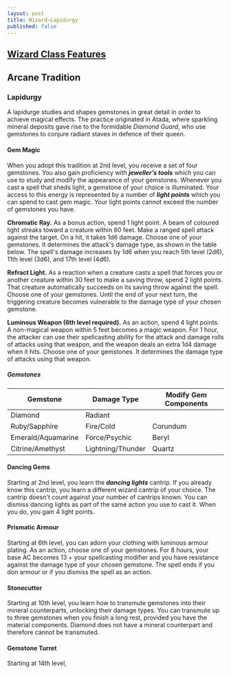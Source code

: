 ```yaml
---
layout: post
title: Wizard—Lapidurgy
published: false
---
```


## [**Wizard Class Features**](https://2014.5e.tools/classes.html#wizard_phb)

## **Arcane Tradition**

### Lapidurgy

A lapidurge studies and shapes gemstones in great detail in order to achieve magical effects. The practice originated in Atada, where sparkling mineral deposits gave rise to the formidable *Diamond Guard*, who use gemstones to conjure radiant staves in defence of their queen.

#### **Gem Magic**

When you adopt this tradition at 2nd level, you receive a set of four gemstones. You also gain proficiency with ***jeweller’s tools*** which you can use to study and modify the appearance of your gemstones. Whenever you cast a spell that sheds light, a gemstone of your choice is illuminated. Your access to this energy is represented by a number of ***light points*** which you can spend to cast gem magic. Your light points cannot exceed the number of gemstones you have.

**Chromatic Ray.** As a bonus action, spend 1 light point. A beam of coloured light streaks toward a creature within 60 feet. Make a ranged spell attack against the target. On a hit, it takes 1d6 damage. Choose one of your gemstones. It determines the attack's damage type, as shown in the table below. The spell's damage increases by 1d6 when you reach 5th level (2d6), 11th level (3d6), and 17th level (4d6).

**Refract Light.** As a reaction when a creature casts a spell that forces you or another creature within 30 feet to make a saving throw, spend 2 light points. That creature automatically succeeds on its saving throw against the spell. Choose one of your gemstones. Until the end of your next turn, the triggering creature becomes vulnerable to the damage type of your chosen gemstone.

**Luminous Weapon (6th level required).** As an action, spend 4 light points. A non-magical weapon within 5 feet becomes a magic weapon. For 1 hour, the attacker can use their spellcasting ability for the attack and damage rolls of attacks using that weapon, and the weapon deals an extra 1d4 damage when it hits. Choose one of your gemstones. It determines the damage type of attacks using that weapon.

##### Gemstones

| Gemstone           | Damage Type       | Modify Gem Components |
| ------------------ | ----------------- | --------------------- |
| Diamond            | Radiant           |                       |
| Ruby/Sapphire      | Fire/Cold         | Corundum              |
| Emerald/Aquamarine | Force/Psychic     | Beryl                 |
| Citrine/Amethyst   | Lightning/Thunder | Quartz                |

#### **Dancing Gems**

Starting at 2nd level, you learn the ***dancing lights*** cantrip. If you already know this cantrip, you learn a different wizard cantrip of your choice. The cantrip doesn't count against your number of cantrips known. You can dismiss dancing lights as part of the same action you use to cast it. When you do, you gain 4 light points.

#### **Prismatic Armour**

Starting at 6th level, you can adorn your clothing with luminous armour plating. As an action, choose one of your gemstones. For 8 hours, your base AC becomes 13 + your spellcasting modifier and you have resistance against the damage type of your chosen gemstone. The spell ends if you don armour or if you dismiss the spell as an action.

#### **Stonecutter**

Starting at 10th level, you learn how to transmute gemstones into their mineral counterparts, unlocking their damage types. You can transmute up to three gemstones when you finish a long rest, provided you have the material components. Diamond does not have a mineral counterpart and therefore cannot be transmuted.

#### **Gemstone Turret**

Starting at 14th level,
